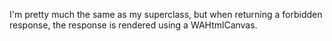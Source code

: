 I'm pretty much the same as my superclass, but when returning a forbidden response, the response is rendered using a WAHtmlCanvas.
